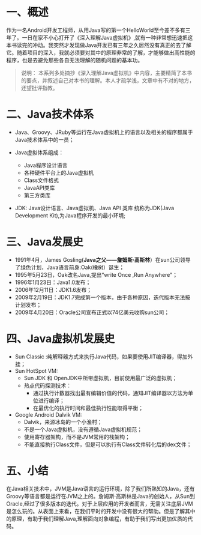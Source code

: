 # 一、概述

作为一名Android开发工程师，从用Java写的第一个HelloWorld至今差不多有三年了。一日在家不小心打开了《深入理解Java虚拟机》,就有一种非常想迅速把这本书读完的冲动。我突然才发现做Java开发已有三年之久居然没有真正的去了解它。随着项目的深入，我就必须要对其中的原理非常的了解，才能够做出高性能的程序，也是去避免那些各自无法理解的随机问题的基本功。

> 说明： 本系列多处摘抄《深入理解Java虚拟机》中内容，主要精简了本书的要点，并叙述自己对本书的理解。本人才疏学浅，文章中有不对的地方，还望批评指教。


# 二、Java技术体系

+ Java、Groovy、JRuby等运行在Java虚拟机上的语言以及相关的程序都属于Java技术体系中的一员；
+ Java虚拟体系组成：
	+ Java程序设计语言
	+ 各种硬件平台上的Java虚拟机
	+ Class文件格式
	+ JavaAPI类库
	+ 第三方类库

+ JDK: Java设计语言、Java虚拟机、Java API 类库 统称为JDK(Java Development Kit),为Java程序开发的最小环境;

# 三、Java发展史

+ 1991年4月，James Gosling(**Java之父——詹姆斯·高斯林**）在sun公司领导了绿色计划，Java语言前身:Oak(橡树）诞生；
+ 1995年5月23日，Oak改名Java,提出“write Once ,Run Anywhere"；
+ 1996年1月23日：Java1.0发布；
+ 2006年12月11日：JDK1.6发布；
+ 2009年2月19日：JDK1.7完成第一个版本，由于各种原因，迭代版本无法按计划发布；
+ 2009年4月20日：Oracle公司宣布正式以74亿美元收购sun公司；

# 四、Java虚拟机发展史
+ Sun Classic :纯解释器方式来执行Java代码，如果要使用JIT编译器，得加外挂；
+ Sun HotSpot VM:
	+ Sun JDK 和 OpenJDK中所带虚拟机，目前使用最广泛的虚拟机；
	+ 热点代码探测技术：
		+ 通过执行计数器找出最有编辑价值的代码，通知JIT编译器以方法为单位进行编译；
		+ 在最优化的执行时间和最佳执行性能取得平衡；
+ Google Android Dalvik VM:
	+ Dalvik，来源冰岛的一个小渔村；
	+ 不是一个Java虚拟机，没有遵循Java虚拟机规范；
	+ 使用寄存器架构，而不是JVM常用的栈架构；
	+ 不能直接执行Class文件，但是可以执行有Class文件转化后的dex文件；

# 五、小结

在Java相关技术中，JVM是Java语言的运行环境，除了我们所熟知的Java，还有Groovy等语言都是运行在JVM之上的。詹姆斯·高斯林是Java的创始人，从Sun到Oracle,经过了很多版本的迭代。对于上层应用的开发者而言，无需关注底层JVM是怎么玩的。从表面上来看，在我们平时的开发中没有很大的帮助。但是了解其中的原理，有助于我们理解Java,理解面向对象编程，有助于我们写出更加优质的代码。


